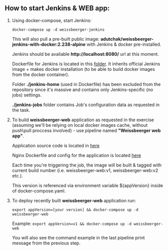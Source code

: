 ## How to start Jenkins & WEB app:
1. Using docker-compose, start Jenkins:

   ``
         docker-compose up -d weissbeerger-jenkins 
   ``

   This will also pull a pre-built public image: **adutchak/weissbeerger-jenkins-with-docker:2.238-alpine** with Jenkins & docker pre-installed.

   Jenkins should be avaliable **http://localhost:8080/** url at this moment.

   Dockerfile for Jenkins is located in this [folder](docker-images/weissbeerger-jenkins-with-docker).
   It inherits official Jenkins image + makes docker installation (to be able to build docker images from the docker container).

   Folder **./jenkins-home** (used in Dockerfile) has been excluded from the repository since it's massive and contains only Jenkins-specific (no jobs) settings.

   **./jenkins-jobs** folder contains Job's configuration data as requested in the task.

2. To build **weissbeerger-web** application as requested in the exercise (assuming we'll be relying on local docker images cache, without push\pull proccess involved) - use pipeline named **"Weissbeerger web app"**. 
   
   Application source code is located in [here](docker-images/weissbeerger-web/web)

   Nginx Dockerfile and config for the application is located [here](docker-images/weissbeerger-web)

   Each time you're triggering the job, the image will be built & tagged with current build number (i.e. weissbeerger-web:v1, weissbeerger-web:v2 etc.).

   This version is referenced via environment variable ${appVersion} inside of docker-compose.yaml.

3. To deploy recently built **weissbeerger-web** application run:

    ``
         export appVersion=[your version] && docker-compose up -d weissbeerger-web
    ``


    Example:
    ``
         export appVersion=v1 && docker-compose up -d weissbeerger-web
    ``

    You will also see the command example in the last pipeline print message from the previous step.
